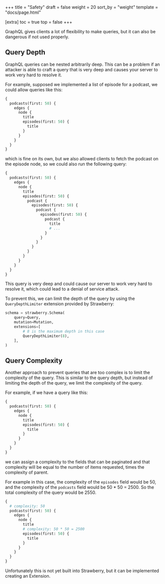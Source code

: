 +++
title = "Safety"
draft = false
weight = 20
sort_by = "weight"
template = "docs/page.html"

[extra]
toc = true
top = false
+++

GraphQL gives clients a lot of flexibility to make queries, but it can also be
dangerous if not used properly.

## Query Depth

GraphQL queries can be nested arbitrarily deep. This can be a problem if an
attacker is able to craft a query that is very deep and causes your server to
work very hard to resolve it.

For example, supposed we implemented a list of episode for a podcast, we could
allow queries like this:

```graphql
{
  podcasts(first: 50) {
    edges {
      node {
        title
        episodes(first: 50) {
          title
        }
      }
    }
  }
}
```

which is fine on its own, but we also allowed clients to fetch the podcast on
the episode node, so we could also run the following query:

```graphql
{
  podcasts(first: 50) {
    edges {
      node {
        title
        episodes(first: 50) {
          podcast {
            episodes(first: 50) {
              podcast {
                episodes(first: 50) {
                  podcast {
                    title
                    # ...
                  }
                }
              }
            }
          }
        }
      }
    }
  }
}
```

This query is very deep and could cause our server to work very hard to resolve
it, which could lead to a denial of service attack.

To prevent this, we can limit the depth of the query by using the
`QueryDepthLimiter` extension provided by Strawberry:

```python
schema = strawberry.Schema(
    query=Query,
    mutation=Mutation,
    extensions=[
        # 8 is the maximum depth in this case
        QueryDepthLimiter(8),
    ],
)
```

## Query Complexity

Another approach to prevent queries that are too complex is to limit the
complexity of the query. This is similar to the query depth, but instead of
limiting the depth of the query, we limit the complexity of the query.

For example, if we have a query like this:

```graphql
{
  podcasts(first: 50) {
    edges {
      node {
        title
        episodes(first: 50) {
          title
        }
      }
    }
  }
}
```

we can assign a complexity to the fields that can be paginated and that
complexity will be equal to the number of items requested, times the complexity
of parent.

For example in this case, the complexity of the `episodes` field would be 50,
and the complexity of the `podcasts` field would be 50 \* 50 = 2500. So the
total complexity of the query would be 2550.

```graphql
{
  # complexity: 50
  podcasts(first: 50) {
    edges {
      node {
        title
        # complexity: 50 * 50 = 2500
        episodes(first: 50) {
          title
        }
      }
    }
  }
}
```

Unfortunately this is not yet built into Strawberry, but it can be implemented
creating an Extension.
